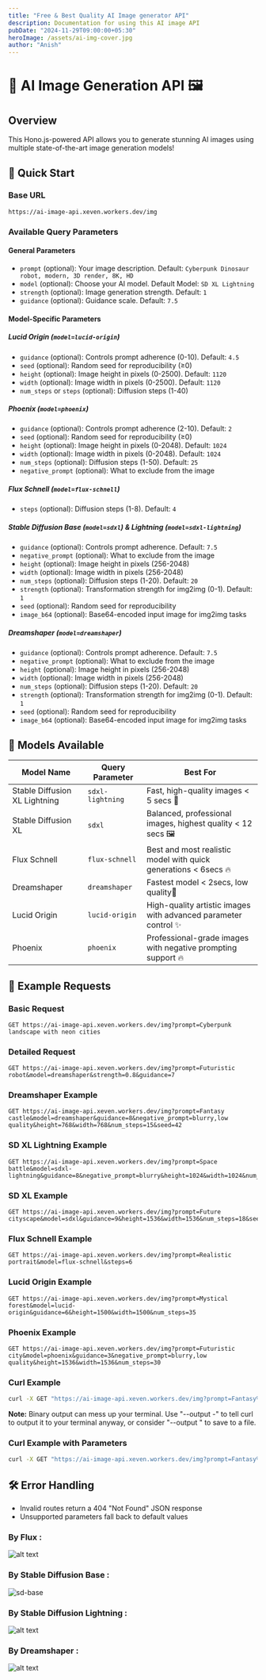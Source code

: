 ```yaml
---
title: "Free & Best Quality AI Image generator API"
description: Documentation for using this AI image API
pubDate: "2024-11-29T09:00:00+05:30"
heroImage: /assets/ai-img-cover.jpg
author: "Anish"
---
```


# 🤖 AI Image Generation API 🖼️

## Overview

This Hono.js-powered API allows you to generate stunning AI images using multiple state-of-the-art image generation models!

## 🚀 Quick Start

### Base URL

```
https://ai-image-api.xeven.workers.dev/img
```

### Available Query Parameters

#### General Parameters

-   `prompt` (optional): Your image description. Default: `Cyberpunk Dinosaur robot, modern, 3D render, 8K, HD`
-   `model` (optional): Choose your AI model. Default Model: `SD XL Lightning`
-   `strength` (optional): Image generation strength. Default: `1`
-   `guidance` (optional): Guidance scale. Default: `7.5`

#### Model-Specific Parameters

##### Lucid Origin (`model=lucid-origin`)

-   `guidance` (optional): Controls prompt adherence (0-10). Default: `4.5`
-   `seed` (optional): Random seed for reproducibility (≥0)
-   `height` (optional): Image height in pixels (0-2500). Default: `1120`
-   `width` (optional): Image width in pixels (0-2500). Default: `1120`
-   `num_steps` or `steps` (optional): Diffusion steps (1-40)

##### Phoenix (`model=phoenix`)

-   `guidance` (optional): Controls prompt adherence (2-10). Default: `2`
-   `seed` (optional): Random seed for reproducibility (≥0)
-   `height` (optional): Image height in pixels (0-2048). Default: `1024`
-   `width` (optional): Image width in pixels (0-2048). Default: `1024`
-   `num_steps` (optional): Diffusion steps (1-50). Default: `25`
-   `negative_prompt` (optional): What to exclude from the image

##### Flux Schnell (`model=flux-schnell`)

-   `steps` (optional): Diffusion steps (1-8). Default: `4`

##### Stable Diffusion Base (`model=sdxl`) & Lightning (`model=sdxl-lightning`)

-   `guidance` (optional): Controls prompt adherence. Default: `7.5`
-   `negative_prompt` (optional): What to exclude from the image
-   `height` (optional): Image height in pixels (256-2048)
-   `width` (optional): Image width in pixels (256-2048)
-   `num_steps` (optional): Diffusion steps (1-20). Default: `20`
-   `strength` (optional): Transformation strength for img2img (0-1). Default: `1`
-   `seed` (optional): Random seed for reproducibility
-   `image_b64` (optional): Base64-encoded input image for img2img tasks

##### Dreamshaper (`model=dreamshaper`)

-   `guidance` (optional): Controls prompt adherence. Default: `7.5`
-   `negative_prompt` (optional): What to exclude from the image
-   `height` (optional): Image height in pixels (256-2048)
-   `width` (optional): Image width in pixels (256-2048)
-   `num_steps` (optional): Diffusion steps (1-20). Default: `20`
-   `strength` (optional): Transformation strength for img2img (0-1). Default: `1`
-   `seed` (optional): Random seed for reproducibility
-   `image_b64` (optional): Base64-encoded input image for img2img tasks

## 🎨 Models Available

| Model Name                    | Query Parameter  | Best For                                                        |
| ----------------------------- | ---------------- | --------------------------------------------------------------- |
| Stable Diffusion XL Lightning | `sdxl-lightning` | Fast, high-quality images < 5 secs 🚀                           |
| Stable Diffusion XL           | `sdxl`           | Balanced, professional images, highest quality < 12 secs 🖼️     |
| Flux Schnell                  | `flux-schnell`   | Best and most realistic model with quick generations < 6secs 🔥 |
| Dreamshaper                   | `dreamshaper`    | Fastest model < 2secs, low quality🌈                            |
| Lucid Origin                  | `lucid-origin`   | High-quality artistic images with advanced parameter control ✨ |
| Phoenix                       | `phoenix`        | Professional-grade images with negative prompting support 🔥    |

## 📝 Example Requests

### Basic Request

```
GET https://ai-image-api.xeven.workers.dev/img?prompt=Cyberpunk landscape with neon cities
```

### Detailed Request

```
GET https://ai-image-api.xeven.workers.dev/img?prompt=Futuristic robot&model=dreamshaper&strength=0.8&guidance=7
```

### Dreamshaper Example

```
GET https://ai-image-api.xeven.workers.dev/img?prompt=Fantasy castle&model=dreamshaper&guidance=8&negative_prompt=blurry,low quality&height=768&width=768&num_steps=15&seed=42
```

### SD XL Lightning Example

```
GET https://ai-image-api.xeven.workers.dev/img?prompt=Space battle&model=sdxl-lightning&guidance=8&negative_prompt=blurry&height=1024&width=1024&num_steps=15```
```

### SD XL Example

```
GET https://ai-image-api.xeven.workers.dev/img?prompt=Future cityscape&model=sdxl&guidance=9&height=1536&width=1536&num_steps=18&seed=12345
```

### Flux Schnell Example

```
GET https://ai-image-api.xeven.workers.dev/img?prompt=Realistic portrait&model=flux-schnell&steps=6
```

### Lucid Origin Example

```
GET https://ai-image-api.xeven.workers.dev/img?prompt=Mystical forest&model=lucid-origin&guidance=6&height=1500&width=1500&num_steps=35
```

### Phoenix Example

```
GET https://ai-image-api.xeven.workers.dev/img?prompt=Futuristic city&model=phoenix&guidance=3&negative_prompt=blurry,low quality&height=1536&width=1536&num_steps=30
```

### Curl Example

```bash
curl -X GET "https://ai-image-api.xeven.workers.dev/img?prompt=Fantasy%20castle&model=dreamshaper" --output image.png
```

**Note:** Binary output can mess up your terminal. Use "--output -" to tell curl to output it to your terminal anyway, or consider "--output <FILE>" to save to a file.

### Curl Example with Parameters

```bash
curl -X GET "https://ai-image-api.xeven.workers.dev/img?prompt=Fantasy%20castle&model=flux-schnell" --output image.png
```

## 🛠️ Error Handling

-   Invalid routes return a 404 "Not Found" JSON response
-   Unsupported parameters fall back to default values


### By Flux :

![alt text](/assets/pics/imgflux.jpg)

### By Stable Diffusion Base :

![sd-base](/assets/pics/img-sdbase.png)

### By Stable Diffusion Lightning :

![alt text](/assets/pics/img-sdxll.jpg)

### By Dreamshaper :

![alt text](/assets/pics/imgdream.png)
